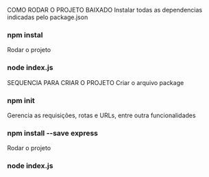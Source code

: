COMO RODAR O PROJETO BAIXADO 
Instalar todas as dependencias indicadas pelo package.json
### npm instal

Rodar o projeto
### node index.js

SEQUENCIA PARA CRIAR O PROJETO  Criar o arquivo package
### npm init

Gerencia as requisições, rotas e URLs, entre outra funcionalidades
### npm install --save express

Rodar o projeto 
### node index.js